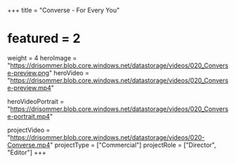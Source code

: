 +++
title = "Converse - For Every You"
# featured = 2
weight = 4
heroImage = "https://drisommer.blob.core.windows.net/datastorage/videos/020_Converse-preview.png"
heroVideo = "https://drisommer.blob.core.windows.net/datastorage/videos/020_Converse-preview.mp4"

heroVideoPortrait = "https://drisommer.blob.core.windows.net/datastorage/videos/020_Converse-portrait.mp4"

projectVideo = "https://drisommer.blob.core.windows.net/datastorage/videos/020-Converse.mp4"
projectType = ["Commercial"]
projectRole = ["Director", "Editor"]
+++
